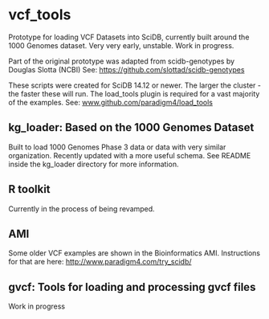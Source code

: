 vcf_tools
=========

Prototype for loading VCF Datasets into SciDB, currently built around the 1000 Genomes dataset.
Very very early, unstable. Work in progress.

Part of the original prototype was adapted from scidb-genotypes by Douglas Slotta (NCBI)
See: https://github.com/slottad/scidb-genotypes

These scripts were created for SciDB 14.12 or newer. The larger the cluster - the faster these will run. The load_tools plugin is required for a vast majority of the examples. See: www.github.com/paradigm4/load_tools

## kg_loader: Based on the 1000 Genomes Dataset
Built to load 1000 Genomes Phase 3 data or data with very similar organization.
Recently updated with a more useful schema. See README inside the kg_loader directory for more information.

## R toolkit
Currently in the process of being revamped.

## AMI
Some older VCF examples are shown in the Bioinformatics AMI. Instructions for that are here: http://www.paradigm4.com/try_scidb/

## gvcf: Tools for loading and processing gvcf files
Work in progress
